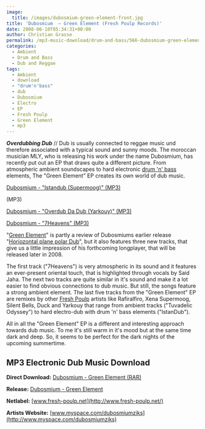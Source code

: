 ```yaml
---
image:
  title: /images/dubosmium-green-element-front.jpg
title: 'Dubosmium  – Green Element (Fresh Poulp Records)'
date: 2008-06-10T05:34:31+00:00
author: Christian Grasse
permalink: /mp3-music-download/drum-and-bass/566-dubosmium-green-element-fresh-poulp-records
categories:
  - Ambient
  - Drum and Bass
  - Dub and Reggae
tags:
  - Ambient
  - download
  - "drum'n'bass"
  - dub
  - Dubosmium
  - Electro
  - EP
  - Fresh Poulp
  - Green Element
  - mp3
---
```

***Overdubbing Dub*** // Dub is usually connected to reggae music und therefore associated with a typical sound and sunny moods. The moroccan musician MLY, who is releasing his work under the name Dubosmium, has recently put out an EP that draws quite a different picture. From atmospheric ambient soundscapes to hard electronic <a title="Free MP3 Music Downloads" href="{{ site.url }}{{ site.baseurl }}/mp3-music-download/drum-and-bass/566-dubosmium-green-element-fresh-poulp-records" target="_blank">drum 'n' bass</a> elements, The "Green Element" EP creates its own world of dub music.

<!--mp3links-->


  
[Dubosmium - "Istandub (Supermoog)" (MP3)](http://s188809440.onlinehome.fr/freshpoulp/FPR020/7-Istandub%20(IstandubrmxbyXenaSupermoog).mp3)
  
(MP3)
  
[Dubosmium - "Overdub Da Dub (Yarkouy)" (MP3)](http://s188809440.onlinehome.fr/freshpoulp/FPR020/5-OverdubDaDub(OvereasternrmxbyYarkouy).mp3)
  
[Dubosmium - "7Heavens" (MP3)](http://s188809440.onlinehome.fr/freshpoulp/FPR020/1-7Heavens.mp3)
  
<!--mp3linksend-->

<!--more-->

<!--adsense-->

"[Green Element](http://www.fresh-poulp.net/releases/FPR020.htm)" is partly a review of Dubosmiums earlier release "[Horiozontal plane polar Dub](http://www.fresh-poulp.net/releases/FPR003.htm)", but it also features three new tracks, that give us a little impression of his forthcoming longplayer, that will be released later in 2008.

The first track ("7Heavens") is very atmospheric in its sound and it features an ever-present oriental touch, that is highlighted through vocals by Said Jaha. The next two tracks are quite similar in it's sound and make it a lot easier to find obvious connections to dub music. But still, the songs feature a strong ambient element. The last five tracks from the "Green Element" EP are remixes by other [Fresh Poulp](http://www.fresh-poulp.net/) artists like Rafiralfiro, Xena Supermoog, Silent Bells, Duck and Yarkouy that range from ambient tracks ("Tuvadelic Odyssey") to hard electro-dub with drum 'n' bass elements ("IstanDub").

All in all the "Green Element" EP is a different and interesting approach towards dub music. To me it's still warm in it's mood but at the same time dark and deep. So, it seems to be perfect for the dark nights of the upcoming summertime.

## MP3 Electronic Dub Music Download

**Direct Download:** [Dubosmium - Green Element (RAR)](http://s188809440.onlinehome.fr/freshpoulp/FPR020.rar)
  
**Release:** [Dubosmium - Green Element](http://www.fresh-poulp.net/releases/FPR020.htm)
  
**Netlabel:** [www.fresh-poulp.net](http://www.fresh-poulp.net/)
  
**Artists Website:** [www.myspace.com/dubosmiumziks](http://www.myspace.com/dubosmiumziks)